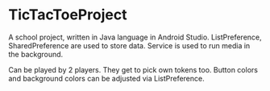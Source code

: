 # TicTacToeProject
A school project, written in Java language in Android Studio. ListPreference, SharedPreference are used to store data. Service is used to run media in the background.

Can be played by 2 players. They get to pick own tokens too.
Button colors and background colors can be adjusted via ListPreference.
